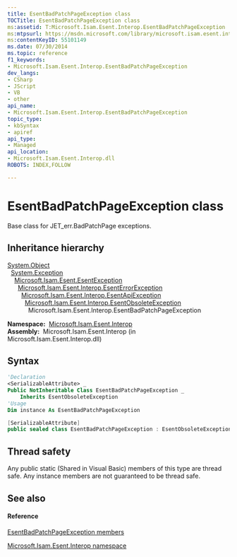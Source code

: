 ```yaml
---
title: EsentBadPatchPageException class
TOCTitle: EsentBadPatchPageException class
ms:assetid: T:Microsoft.Isam.Esent.Interop.EsentBadPatchPageException
ms:mtpsurl: https://msdn.microsoft.com/library/microsoft.isam.esent.interop.esentbadpatchpageexception(v=EXCHG.10)
ms:contentKeyID: 55101149
ms.date: 07/30/2014
ms.topic: reference
f1_keywords:
- Microsoft.Isam.Esent.Interop.EsentBadPatchPageException
dev_langs:
- CSharp
- JScript
- VB
- other
api_name: 
- Microsoft.Isam.Esent.Interop.EsentBadPatchPageException
topic_type: 
- kbSyntax
- apiref
api_type: 
- Managed
api_location: 
- Microsoft.Isam.Esent.Interop.dll
ROBOTS: INDEX,FOLLOW

---
```


# EsentBadPatchPageException class

Base class for JET_err.BadPatchPage exceptions.

## Inheritance hierarchy

[System.Object](/dotnet/api/system.object)  
  [System.Exception](/dotnet/api/system.exception)  
    [Microsoft.Isam.Esent.EsentException](./esentexception-class.md)  
      [Microsoft.Isam.Esent.Interop.EsentErrorException](./esenterrorexception-class.md)  
        [Microsoft.Isam.Esent.Interop.EsentApiException](./esentapiexception-class.md)  
          [Microsoft.Isam.Esent.Interop.EsentObsoleteException](./esentobsoleteexception-class.md)  
            Microsoft.Isam.Esent.Interop.EsentBadPatchPageException  

**Namespace:**  [Microsoft.Isam.Esent.Interop](./microsoft.isam.esent.interop-namespace.md)  
**Assembly:**  Microsoft.Isam.Esent.Interop (in Microsoft.Isam.Esent.Interop.dll)

## Syntax

``` vb
'Declaration
<SerializableAttribute> _
Public NotInheritable Class EsentBadPatchPageException _
    Inherits EsentObsoleteException
'Usage
Dim instance As EsentBadPatchPageException
```

``` csharp
[SerializableAttribute]
public sealed class EsentBadPatchPageException : EsentObsoleteException
```

## Thread safety

Any public static (Shared in Visual Basic) members of this type are thread safe. Any instance members are not guaranteed to be thread safe.

## See also

#### Reference

[EsentBadPatchPageException members](./esentbadpatchpageexception-members.md)

[Microsoft.Isam.Esent.Interop namespace](./microsoft.isam.esent.interop-namespace.md)